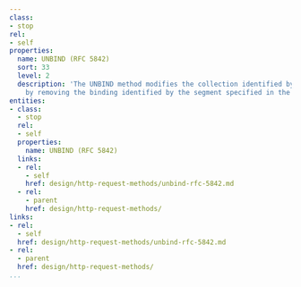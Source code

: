```yaml
---
class:
- stop
rel:
- self
properties:
  name: UNBIND (RFC 5842)
  sort: 33
  level: 2
  description: 'The UNBIND method modifies the collection identified by the Request-URI
    by removing the binding identified by the segment specified in the UNBIND body. '
entities:
- class:
  - stop
  rel:
  - self
  properties:
    name: UNBIND (RFC 5842)
  links:
  - rel:
    - self
    href: design/http-request-methods/unbind-rfc-5842.md
  - rel:
    - parent
    href: design/http-request-methods/
links:
- rel:
  - self
  href: design/http-request-methods/unbind-rfc-5842.md
- rel:
  - parent
  href: design/http-request-methods/
...
```


